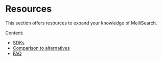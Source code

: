 # Resources

This section offers resources to expand your knowledge of MeiliSearch.

Content:

- [SDKs](/resources/sdks.md)
- [Comparison to alternatives](/resources/comparison_to_alternatives.md)
- [FAQ](/resources/faq.md)
